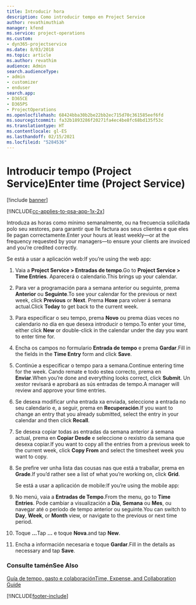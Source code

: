 ```yaml
---
title: Introducir hora
description: Como introducir tempo en Project Service
author: revathimuthiah
manager: kfend
ms.service: project-operations
ms.custom:
- dyn365-projectservice
ms.date: 8/03/2018
ms.topic: article
ms.author: revathim
audience: Admin
search.audienceType:
- admin
- customizer
- enduser
search.app:
- D365CE
- D365PS
- ProjectOperations
ms.openlocfilehash: 68424bba30b2be22bb2ec715d70c361585eef6fd
ms.sourcegitcommit: fa32b1893286f20271fa4ec4be8fc68bd135f53c
ms.translationtype: HT
ms.contentlocale: gl-ES
ms.lasthandoff: 02/15/2021
ms.locfileid: "5284536"
---
```

# <a name="enter-time-project-service"></a><span data-ttu-id="d2cb8-103">Introducir tempo (Project Service)</span><span class="sxs-lookup"><span data-stu-id="d2cb8-103">Enter time (Project Service)</span></span>

[!include [banner](../includes/psa-now-project-operations.md)]

[!INCLUDE[cc-applies-to-psa-app-1x-2x](../includes/cc-applies-to-psa-app-1x-2x.md)]

<span data-ttu-id="d2cb8-104">Introduza as horas como mínimo semanalmente, ou na frecuencia solicitada polo seu xestores, para garantir que lle factura aos seus clientes e que eles lle pagan correctamente.</span><span class="sxs-lookup"><span data-stu-id="d2cb8-104">Enter your hours at least weekly—or at the frequency requested by your managers—to ensure your clients are invoiced and you’re credited correctly.</span></span>  
  
 <span data-ttu-id="d2cb8-105">Se está a usar a aplicación web:</span><span class="sxs-lookup"><span data-stu-id="d2cb8-105">If you’re using the web app:</span></span>  
  
1. <span data-ttu-id="d2cb8-106">Vaia a **Project Service > Entradas de tempo**.</span><span class="sxs-lookup"><span data-stu-id="d2cb8-106">Go to **Project Service > Time Entries**.</span></span> <span data-ttu-id="d2cb8-107">Aparecerá o calendario.</span><span class="sxs-lookup"><span data-stu-id="d2cb8-107">This brings up your calendar.</span></span>  
  
2. <span data-ttu-id="d2cb8-108">Para ver a programación para a semana anterior ou seguinte, prema **Anterior** ou **Seguinte**.</span><span class="sxs-lookup"><span data-stu-id="d2cb8-108">To see your calendar for the previous or next week, click **Previous** or **Next**.</span></span> <span data-ttu-id="d2cb8-109">Prema **Hoxe** para volver á semana actual.</span><span class="sxs-lookup"><span data-stu-id="d2cb8-109">Click **Today** to get back to the current week.</span></span>  
  
3. <span data-ttu-id="d2cb8-110">Para especificar o seu tempo, prema **Novo** ou prema dúas veces no calendario no día en que desexa introducir o tempo.</span><span class="sxs-lookup"><span data-stu-id="d2cb8-110">To enter your time, either click **New** or double-click in the calendar under the day you want to enter time for.</span></span>  
  
4. <span data-ttu-id="d2cb8-111">Encha os campos no formulario **Entrada de tempo** e prema **Gardar**.</span><span class="sxs-lookup"><span data-stu-id="d2cb8-111">Fill in the fields in the **Time Entry** form and click **Save**.</span></span>  
  
5. <span data-ttu-id="d2cb8-112">Continúe a especificar o tempo para a semana.</span><span class="sxs-lookup"><span data-stu-id="d2cb8-112">Continue entering time for the week.</span></span> <span data-ttu-id="d2cb8-113">Cando remate e todo estea correcto, prema en **Enviar**.</span><span class="sxs-lookup"><span data-stu-id="d2cb8-113">When you’re done and everything looks correct, click **Submit**.</span></span> <span data-ttu-id="d2cb8-114">Un xestor revisará e aprobará as sús entradas de tempo.</span><span class="sxs-lookup"><span data-stu-id="d2cb8-114">A manager will review and approve your time entries.</span></span>  
  
6. <span data-ttu-id="d2cb8-115">Se desexa modificar unha entrada xa enviada, seleccione a entrada no seu calendario e, a seguir, prema en **Recuperación**.</span><span class="sxs-lookup"><span data-stu-id="d2cb8-115">If you want to change an entry that you already submitted, select the entry in your calendar and then click **Recall**.</span></span>  
  
7. <span data-ttu-id="d2cb8-116">Se desexa copiar todas as entradas da semana anterior á semana actual, prema en **Copiar Desde** e seleccione o rexistro da semana que desexa copiar.</span><span class="sxs-lookup"><span data-stu-id="d2cb8-116">If you want to copy all the entries from a previous week to the current week, click **Copy From** and select the timesheet week you want to copy.</span></span>  
  
8. <span data-ttu-id="d2cb8-117">Se prefire ver unha lista das cousas nas que está a traballar, prema en **Grade**.</span><span class="sxs-lookup"><span data-stu-id="d2cb8-117">If you’d rather see a list of what you’re working on, click **Grid**.</span></span>  
  
   <span data-ttu-id="d2cb8-118">Se está a usar a aplicación de mobile:</span><span class="sxs-lookup"><span data-stu-id="d2cb8-118">If you’re using the mobile app:</span></span>  
  
9. <span data-ttu-id="d2cb8-119">No menú, vaia a **Entradas de Tempo**.</span><span class="sxs-lookup"><span data-stu-id="d2cb8-119">From the menu, go to **Time Entries**.</span></span>     <span data-ttu-id="d2cb8-120">Pode cambiar a visualización a **Día**, **Semana** ou **Mes**, ou navegar até o período de tempo anterior ou seguinte.</span><span class="sxs-lookup"><span data-stu-id="d2cb8-120">You can switch to **Day**, **Week**, or **Month** view, or navigate to the previous or next time period.</span></span>  
  
10. <span data-ttu-id="d2cb8-121">Toque **…**</span><span class="sxs-lookup"><span data-stu-id="d2cb8-121">Tap **…**</span></span> <span data-ttu-id="d2cb8-122">e toque **Nova**.</span><span class="sxs-lookup"><span data-stu-id="d2cb8-122">and tap **New**.</span></span>  
  
11. <span data-ttu-id="d2cb8-123">Encha a información necesaria e toque **Gardar**.</span><span class="sxs-lookup"><span data-stu-id="d2cb8-123">Fill in the details as necessary and tap **Save**.</span></span>  
  
### <a name="see-also"></a><span data-ttu-id="d2cb8-124">Consulte tamén</span><span class="sxs-lookup"><span data-stu-id="d2cb8-124">See Also</span></span>  
 [<span data-ttu-id="d2cb8-125">Guía de tempo, gasto e colaboración</span><span class="sxs-lookup"><span data-stu-id="d2cb8-125">Time, Expense, and Collaboration Guide</span></span>](../psa/time-expense-collaboration-guide.md)


[!INCLUDE[footer-include](../includes/footer-banner.md)]